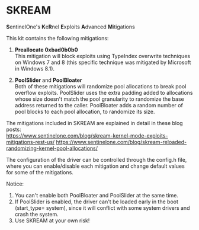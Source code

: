 # SKREAM

**S**entinelOne's **K**e**R**nel **E**xploits **A**dvanced **M**itigations

This kit contains the following mitigations:
1. **Preallocate 0xbad0b0b0**  
  This mitigation will block exploits using TypeIndex overwrite techniques on Windows 7 and 8 (this specific technique was mitigated by Microsoft in Windows 8.1).

2. **PoolSlider** and **PoolBloater**  
  Both of these mitigations will randomize pool allocations to break pool overflow exploits.
  PoolSlider uses the extra padding added to allocations whose size doesn't match the pool granularity to randomize the base address returned to the caller.
  PoolBloater adds a random number of pool blocks to each pool allocation, to randomize its size.
 
The mitigations included in SKREAM are explained in detail in these blog posts:  
https://www.sentinelone.com/blog/skream-kernel-mode-exploits-mitigations-rest-us/
https://www.sentinelone.com/blog/skream-reloaded-randomizing-kernel-pool-allocations/

The configuration of the driver can be controlled through the config.h file, where you can enable/disable each mitigation and change default values for some of the mitigations.

Notice:
1. You can't enable both PoolBloater and PoolSlider at the same time.
2. If PoolSlider is enabled, the driver can't be loaded early in the boot (start_type= system), since it will conflict with some system drivers and crash the system.
3. Use SKREAM at your own risk!
